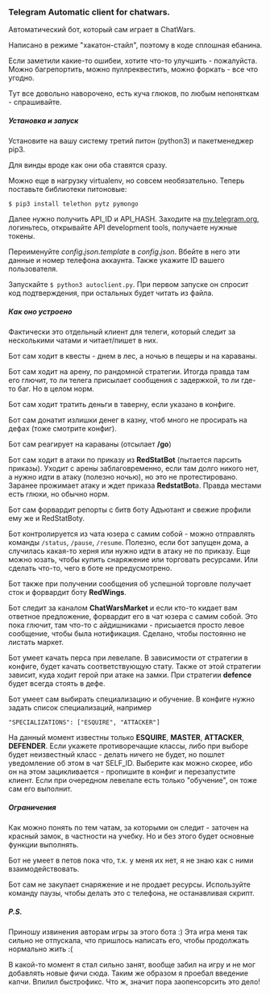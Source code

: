 ### Telegram Automatic client for chatwars.

Автоматический бот, который сам играет в ChatWars.

Написано в режиме "хакатон-стайл", поэтому в коде сплошная ебанина.

Если заметили какие-то ошибеи, хотите что-то улучшить - пожалуйста.
Можно багрепортить, можно пуллреквестить, можно форкать - все что угодно.

Тут все довольно наворочено, есть куча глюков, по любым непоняткам - спрашивайте.

##### Установка и запуск

Установите на вашу систему третий питон (python3) и пакетменеджер pip3.

Для винды вроде как они оба ставятся сразу.

Можно еще в нагрузку virtualenv, но совсем необязательно.
Теперь поставьте библиотеки питоновые:
```
$ pip3 install telethon pytz pymongo
```

Далее нужно получить API\_ID и API\_HASH.
Заходите на [my.telegram.org](http://my.telegram.org), логиньтесь,
открывайте API development tools, получаете нужные токены.

Переименуйте *config.json.template* в *config.json*.
Вбейте в него эти данные и номер телефона аккаунта.
Также укажите ID вашего пользователя.

Запускайте `$ python3 autoclient.py`. При первом запуске он спросит
код подтверждения, при остальных будет читать из файла.

##### Как оно устроено

Фактически это отдельный клиент для телеги, который следит за несколькими чатами
и читает/пишет в них.

Бот сам ходит в квесты - днем в лес, а ночью в пещеры и на караваны.

Бот сам ходит на арену, по рандомной стратегии. Итогда правда там его глючит,
то ли телега присылает сообщения с задержкой, то ли где-то баг. Но в целом норм.

Бот сам ходит тратить деньги в таверну, если указано в конфиге.

Бот сам донатит излишки денег в казну,
чтоб много не просирать на дефах (тоже смотрите конфиг).

Бот сам реагирует на караваны (отсылает **/go**)

Бот сам ходит в атаки по приказу из **RedStatBot** (пытается парсить приказы).
Уходит с арены заблаговременно, если там долго никого нет, а нужно идти в атаку
(полезно ночью), но это не протестировано. Заранее прожимает атаку и ждет
приказа **RedstatBot**a.
Правда местами есть глюки, но обычно норм.

Бот сам форвардит репорты с битв боту Адъютант и свежие профили ему же и RedStatBotу.

Бот контролируется из чата юзера с самим собой - можно отправлять команды
`/status`, `/pause`, `/resume`. Полезно, если бот запущен дома, а случилась какая-то
херня или нужно идти в атаку не по приказу. Еще можно юзать, чтобы купить снаряжение
или торговать ресурсами. Или сделать что-то, чего в боте не предусмотрено.

Бот также при получении сообщения об успешной торговле получает сток и
форвардит боту **RedWings**.

Бот следит за каналом **ChatWarsMarket** и если кто-то кидает вам ответное предложение,
форвардит его в чат юзера с самим собой. Это пока глючит, там что-то с айдишниками -
присыается просто левое сообщение, чтобы была нотификация. Сделано, чтобы
постоянно не листать маркет.

Бот умеет качать перса при левелапе. В зависимости от стратегии в конфиге,
будет качать соответствующую стату. Также от этой стратегии зависит, куда ходит
герой при атаке на замки. При стратегии **defence** будет всегда стоять в дефе.

Бот умеет сам выбирать специализацию и обучение. В конфиге нужно задать список
специализаций, например
```
"SPECIALIZATIONS": ["ESQUIRE", "ATTACKER"]
```
На данный момент известны только **ESQUIRE**, **MASTER**, **ATTACKER**, **DEFENDER**.
Если укажете противоречащие классы, либо при выборе будет неизвестный класс - делать ничего не будет,
но пошлет уведомление об этом в чат SELF\_ID. Выберите как можно скорее, ибо он на этом зацикливается -
пропишите в конфиг и перезапустите клиент.
Если при очередном левелапе есть только "обучение", он тоже сам его выполнит.

##### Ограничения

Как можно понять по тем чатам, за которыми он следит - заточен на красный замок,
в частности на учебку. Но и без этого будет основные функции выполнять.

Бот не умеет в петов пока что, т.к. у меня их нет, я не знаю как с ними взаимодействовать.

Бот сам не закупает снаряжение и не продает ресурсы. Используйте команду паузы,
чтобы делать это с телефона, не останавливая скрипт.

##### P.S.

Приношу извинения авторам игры за этого бота :)
Эта игра меня так сильно не отпускала, что пришлось написать его, чтобы
продолжать нормально жить :(

В какой-то момент я стал сильно занят, вообще забил на игру и не мог добавлять новые фичи сюда.
Таким же образом я проебал введение капчи. Впилил быстрофикс.
Что ж, значит пора заопенсорсить это дело!
